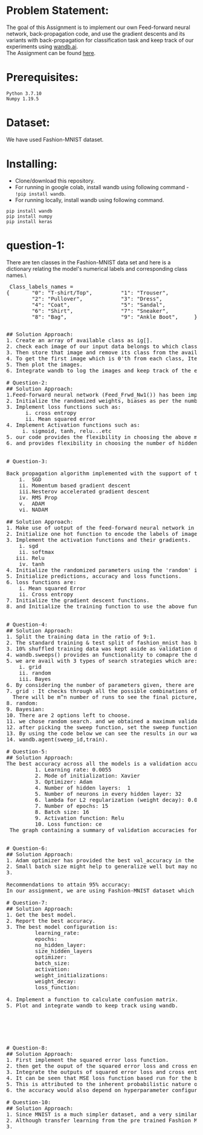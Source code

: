 # Problem Statement:
The goal of this Assignment is to implement our own Feed-forward neural network, back-propagation code, and use the gradient descents and its variants with back-propagation for classification task and keep track of our experiments using [wandb.ai](https://wandb.ai/).<br /> 
The Assignment can be found [here](https://wandb.ai/miteshk/assignments/reports/Assignment-1--VmlldzozNjk4NDE?accessToken=r7ndsh8lf4wlxyjln7phvvfb8ftvc0n4lyn4tiowdg06hhzpzfzki4jrm28wqh44).

# Prerequisites:

```
Python 3.7.10
Numpy 1.19.5
```
# Dataset:
We have used Fashion-MNIST dataset.

# Installing:
+ Clone/download this repository.
+ For running in google colab, install wandb using following command - ```!pip install wandb```.
+ For running locally, install wandb using following command.
```
pip install wandb
pip install numpy
pip install keras
```

# question-1:
There are ten classes in the Fashion-MNIST data set and here is a dictionary relating the model's numerical labels and corresponding class names.\
<pre> Class_labels_names = 
{       "0": "T-shirt/Top",         "1": "Trouser",
        "2": "Pullover",            "3": "Dress",
        "4": "Coat",                "5": "Sandal",
        "6": "Shirt",               "7": "Sneaker",
        "8": "Bag",                 "9": "Ankle Boot",     }
 <pre>
## Solution Approach:
1. Create an array of available class as ig[].
2. check each image of our input data belongs to which class.
3. Then store that image and remove its class from the available class array.
4. To get the first image which is 0'th from each class, Iterate through all the images.
5. Then plot the images.
6. Integrate wandb to log the images and keep track of the experiment using wandb.ai.

# Question-2:
## Solution Approach:
1.Feed-forward neural network (Feed_Frwd_Nw1()) has been implemented which takes in the training dataset(xtrain, ytrain), testing dataset(xtest, ytest), weights, biases, activation function and loss function.
2. Initialize the randomized weights, biases as per the number of inputs, hidden & output layer specification.
3. Implement loss functions such as:
      i. cross entropy
      ii. Mean squared error
4. Implement Activation functions such as:
     i. sigmoid, tanh, relu...etc
5. our code provides the flexibility in choosing the above mentioned parameters.
6. and provides flexibility in choosing the number of hidden layers and neurons i each hidden layer.


# Question-3:

Back propagation algorithm implemented with the support of the following optimization function and the code works for any batch size:
    i.  SGD
    ii. Momentum based gradient descent
    iii.Nesterov accelerated gradient descent
    iv. RMS Prop
    v.  ADAM
    vi. NADAM

## Solution Approach:
1. Make use of uotput of the feed-forward neural network in the previous question.
2. Initialize one hot function to encode the labels of images.
3. Implement the activation functions and their gradients.
    i. sgd
    ii. softmax
   iii. Relu
    iv. tanh
4. Initialize the randomized parameters using the 'random' in python.
5. Initialize predictions, accuracy and loss functions.
6. loss functions are:
    i. Mean squared Error
    ii. Cross entropy
7. Initialize the gradient descent functions.
8. and Initialize the training function to use the above functions.


# Question-4:
## Solution Approach:
1. Split the training data in the ratio of 9:1.
2. The standard training & test split of fashion_mnist has been used with 60000 training images and 20000 test images & labels.
3. 10% shuffled training data was kept aside as validation data for the hyperparameter search i.e, 2000 images.
4. wandb.sweeps() provides an functionality to comapre the different combinations of the hyperparameters for the training purpose.
5. we are avail with 3 types of search strategies which are:
    i. grid
    ii. random
    iii. Bayes
6. By considering the number of parameters given, there are totally 11664 combinations are possible.
7. grid : It checks through all the possible combinations of hyperparameters. If there are n hyperparameters and m options of each hyperparameter. 
  There will be m^n number of runs to see the final picture, hence grid search strategy wont work beacause it would be a computationally intensive.
8. random:
9. Bayesian: 
10. There are 2 options left to choose.
11. we chose random search. and we obtained a maximum validation accuracy of 88%. #need to update
12. after picking the sweep function, set the sweep function of wandb by setting up the different parameters in sweep configuration i.e, s_config().
13. By using the code below we can see the results in our wandb project.
14. wandb.agent(sweep_id,train).

# Question-5:
## Solution Approach:
The best accuracy across all the models is a validation accuracy of 89% and this is obtained for the following setting of hyperparameters:
         1. Learning rate: 0.0055
         2. Mode of initialization: Xavier
         3. Optimizer: Adam
         4. Number of hidden layers:  1
         5. Number of neurons in every hidden layer: 32
         6. lambda for L2 regularization (weight decay): 0.00005
         7. Number of epochs: 15
         8. Batch size: 16
         9. Activation function: Relu
         10. Loss function: ce
 The graph containing a summary of validation accuracies for all the models is shown in the wandb report.


# Question-6:
## Solution Approach:
1. Adam optimizer has provided the best val_accuracy in the above experiments, that has also reflected positively in the correlation table. Since the images that we are using      are black and white the input is definitely sparse, all the black pixels are represented with 0. So the idea used in rmsprop and adam to manipulate the learning rate            according to past updates, so that b does not undergo many updates in comparison to w checks out.
2. Small batch size might help to generalize well but may not be able to converge to the global minima. Similarly large batch size may cost us in terms of cost also in terms       generalization.  So we need a batch size that is neither too small or too large this idea also checks out in correlation table with a small positive correlation value for       batch size.
3. 

Recommendations to attain 95% accuracy:
In our assignment, we are using Fashion-MNIST dataset which contains images and we know that convolutional neural networks are good for datasets containing images in comparison to neural networks. Using a CNN architecture that involves parameter sharing and local connectivity is bound to give improvements on this image classification task. Thus, using convolutional neural networks we can attain accuracy up to 95%. 

# Question-7:
## Solution Approach:
1. Get the best model.
2. Report the best accuracy.
3. The best model configuration is:
         learning_rate: 
         epochs: 
         no_hidden_layer: 
         size_hidden_layers
         optimizer: 
         batch_size:
         activation: 
         weight_initializations: 
         weight_decay: 
         loss_function:
         
4. Implement a function to calculate confusion matrix.
5. Plot and integrate wandb to keep track using wandb.






# Question-8:
## Solution Approach:
1. First implement the squared error loss function.
2. then get the ouput of the squared error loss and cross entropy.
3. Integrate the outputs of squared error loss and cross entropy loss to see automatically generated plot on wandb.
4. It can be seen that MSE loss function based run for the best model configuration clearly under performs compared to cross entropy loss function based configuration. 
5. This is attributed to the inherent probabilistic nature of the problem statement which essentially tries to fit a probability distribution corresponding to the image            classification. Hence a probability based loss function such as cross entropy is more suitable than a distance function such as squared error.
6. the accuracy would also depend on hyperparameter configurations as well. So it is believed that a hyper parameter search is again necessitated for a better and informed          comparison to be drawn. 

# Question-10:
## Solution Approach:
1. Since MNIST is a much simpler dataset, and a very similar image classification task with the same number of classes, the configurations of hyperparameters that worked well      for Fashion-MNIST is expected to work well for MNIST too.
2. Although transfer learning from the pre trained Fashion MNIST dataset's best model configuration for the digits MNIST dataset is an extremely viable option for faster           training and better initialization of the network, in the current implementation of the code, transfer learning has not been used. 
3. 





















